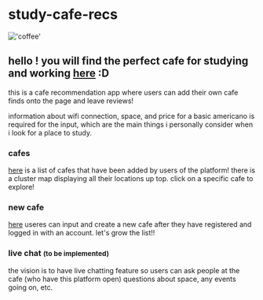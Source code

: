 # study-cafe-recs

!['coffee'](https://images.unsplash.com/photo-1506619216599-9d16d0903dfd?q=80&w=2069&auto=format&fit=crop&ixlib=rb-4.1.0&ixid=M3wxMjA3fDB8MHxwaG90by1wYWdlfHx8fGVufDB8fHx8fA%3D%3D)

## hello ! you will find the perfect cafe for studying and working [here](study-cafe-recs.onrender.com) :D

this is a cafe recommendation app where users can add their own cafe finds onto the page and leave reviews! 

information about wifi connection, space, and price for a basic americano is required for the input, which are the main things i personally consider when i look for a place to study. 


### cafes 

[here](https://study-cafe-recs.onrender.com/cafes) is a list of cafes that have been added by users of the platform! there is a cluster map displaying all their locations up top. click on a specific cafe to explore!

### new cafe

[here](https://study-cafe-recs.onrender.com/cafes/new) useres can input and create a new cafe after they have registered and logged in with an account. let's grow the list!!

### live chat <small>(to be implemented)</small>

the vision is to have live chatting feature so users can ask people at the cafe (who have this platform open) questions about space, any events going on, etc.